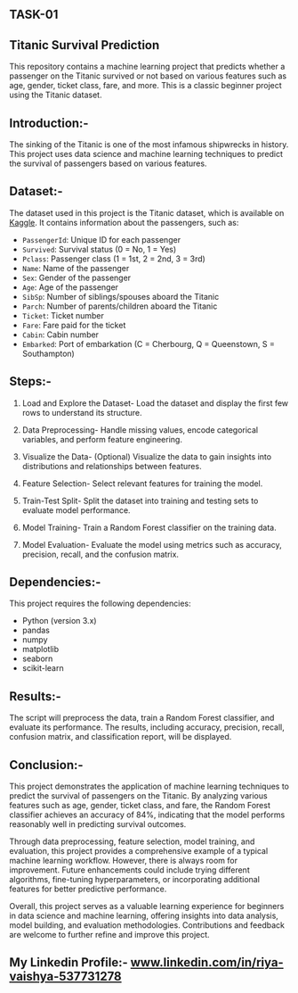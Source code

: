 ## TASK-01

## Titanic Survival Prediction

This repository contains a machine learning project that predicts whether a passenger on the Titanic survived or not based on various features such as age, gender, ticket class, fare, and more. This is a classic beginner project using the Titanic dataset.

## Introduction:-

The sinking of the Titanic is one of the most infamous shipwrecks in history. This project uses data science and machine learning techniques to predict the survival of passengers based on various features.

## Dataset:-

The dataset used in this project is the Titanic dataset, which is available on [Kaggle](https://www.kaggle.com/datasets/yasserh/titanic-dataset). It contains information about the passengers, such as:

- `PassengerId`: Unique ID for each passenger
- `Survived`: Survival status (0 = No, 1 = Yes)
- `Pclass`: Passenger class (1 = 1st, 2 = 2nd, 3 = 3rd)
- `Name`: Name of the passenger
- `Sex`: Gender of the passenger
- `Age`: Age of the passenger
- `SibSp`: Number of siblings/spouses aboard the Titanic
- `Parch`: Number of parents/children aboard the Titanic
- `Ticket`: Ticket number
- `Fare`: Fare paid for the ticket
- `Cabin`: Cabin number
- `Embarked`: Port of embarkation (C = Cherbourg, Q = Queenstown, S = Southampton)

## Steps:-

1. Load and Explore the Dataset-
Load the dataset and display the first few rows to understand its structure.

2. Data Preprocessing-
Handle missing values, encode categorical variables, and perform feature engineering.

3. Visualize the Data-
(Optional) Visualize the data to gain insights into distributions and relationships between features.

4. Feature Selection-
Select relevant features for training the model.

5. Train-Test Split-
Split the dataset into training and testing sets to evaluate model performance.

6. Model Training-
Train a Random Forest classifier on the training data.

7. Model Evaluation-
Evaluate the model using metrics such as accuracy, precision, recall, and the confusion matrix.

## Dependencies:-

This project requires the following dependencies:

- Python (version 3.x)
- pandas
- numpy
- matplotlib
- seaborn
- scikit-learn

## Results:-

The script will preprocess the data, train a Random Forest classifier, and evaluate its performance. The results, including accuracy, precision, recall, confusion matrix, and classification report, will be displayed.

## Conclusion:-

This project demonstrates the application of machine learning techniques to predict the survival of passengers on the Titanic. By analyzing various features such as age, gender, ticket class, and fare, the Random Forest classifier achieves an accuracy of 84%, indicating that the model performs reasonably well in predicting survival outcomes.

Through data preprocessing, feature selection, model training, and evaluation, this project provides a comprehensive example of a typical machine learning workflow. However, there is always room for improvement. Future enhancements could include trying different algorithms, fine-tuning hyperparameters, or incorporating additional features for better predictive performance.

Overall, this project serves as a valuable learning experience for beginners in data science and machine learning, offering insights into data analysis, model building, and evaluation methodologies. Contributions and feedback are welcome to further refine and improve this project.

## My Linkedin Profile:- www.linkedin.com/in/riya-vaishya-537731278
